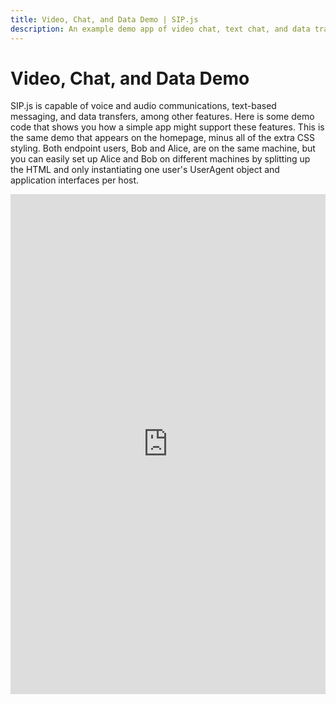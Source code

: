 ```yaml
---
title: Video, Chat, and Data Demo | SIP.js
description: An example demo app of video chat, text chat, and data transfer with WebRTC using SIP.js
---
```


# Video, Chat, and Data Demo

SIP.js is capable of voice and audio communications, text-based messaging,
and data transfers, among other features. Here is some demo code that shows you
how a simple app might support these features. This is the same demo that
appears on the homepage, minus all of the extra CSS styling. Both endpoint
users, Bob and Alice, are on the same machine, but you can easily set up Alice
and Bob on different machines by splitting up the HTML and only instantiating
one user's UserAgent object and application interfaces per host.

<iframe
    style="width: 100%; height: 800px;"
    src="https://jsfiddle.net/OnSIP/xv00uLur/embedded/js,html,css,result/"
    allowfullscreen="allowfullscreen" frameborder="0">
</iframe>
